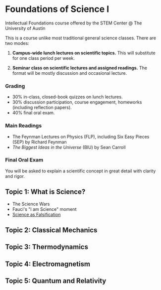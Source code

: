 # Foundations of Science I

Intellectual Foundations course offered by the STEM Center @ The University of Austin

This is a course unlike most traditional general science classes.  There are two modes:

1. **Campus-wide lunch lectures on scientific topics.** This will substitute for one class period per week.

2. **Seminar class on scientific lectures and assigned readings.** The format will be mostly discussion and occasional lecture.

### Grading

- 30% in-class, closed-book quizzes on lunch lectures.
- 30% discussion participation, course engagement, homeworks (including reflection papers).
- 40% final oral exam.

### Main Readings

- The Feynman Lectures on Physics (FLP), including Six Easy Pieces (SEP) by Richard Feynman
- *The Biggest Ideas in the Universe* (BIU) by Sean Carroll

### Final Oral Exam

You will be asked to explain a scientific concept in great detail with clarity and rigor.

## Topic 1: What is Science?

- The Science Wars
- Fauci's "I am Science" moment
- [Science as Falsification](readings/popper.pdf)

## Topic 2: Classical Mechanics

## Topic 3: Thermodynamics

## Topic 4: Electromagnetism

## Topic 5: Quantum and Relativity


